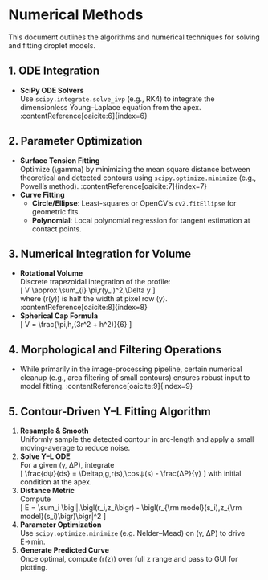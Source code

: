 # Numerical Methods

This document outlines the algorithms and numerical techniques for solving and fitting droplet models.

## 1. ODE Integration

- **SciPy ODE Solvers**  
  Use `scipy.integrate.solve_ivp` (e.g., RK4) to integrate the dimensionless Young–Laplace equation from the apex. :contentReference[oaicite:6]{index=6}

## 2. Parameter Optimization

- **Surface Tension Fitting**  
  Optimize \(\gamma\) by minimizing the mean square distance between theoretical and detected contours using `scipy.optimize.minimize` (e.g., Powell’s method). :contentReference[oaicite:7]{index=7}
- **Curve Fitting**  
  - **Circle/Ellipse**: Least-squares or OpenCV’s `cv2.fitEllipse` for geometric fits.  
  - **Polynomial**: Local polynomial regression for tangent estimation at contact points.

## 3. Numerical Integration for Volume

- **Rotational Volume**  
  Discrete trapezoidal integration of the profile:  
  \[
    V \approx \sum_{i} \pi\,r(y_i)^2\,\Delta y
  \]  
  where \(r(y)\) is half the width at pixel row \(y\). :contentReference[oaicite:8]{index=8}
- **Spherical Cap Formula**  
  \[
    V = \frac{\pi\,h\,(3r^2 + h^2)}{6}
  \]

## 4. Morphological and Filtering Operations

- While primarily in the image-processing pipeline, certain numerical cleanup (e.g., area filtering of small contours) ensures robust input to model fitting. :contentReference[oaicite:9]{index=9}


## 5. Contour-Driven Y–L Fitting Algorithm

1. **Resample & Smooth**  
   Uniformly sample the detected contour in arc-length and apply a small moving-average to reduce noise.  
2. **Solve Y–L ODE**  
   For a given (γ, ΔP), integrate  
   \[
     \frac{dψ}{ds} = \Deltaρ\,g\,r(s)\,\cosψ(s) - \frac{ΔP}{γ}
   \]
   with initial condition at the apex.  
3. **Distance Metric**  
   Compute  
   \[
     E = \sum_i \bigl\|\,\bigl(r_i,z_i\bigr) - \bigl(r_{\rm model}(s_i),z_{\rm model}(s_i)\bigr)\bigr\|^2
   \]  
4. **Parameter Optimization**  
   Use `scipy.optimize.minimize` (e.g. Nelder–Mead) on (γ, ΔP) to drive E→min.  
5. **Generate Predicted Curve**  
   Once optimal, compute (r(z)) over full z range and pass to GUI for plotting.
